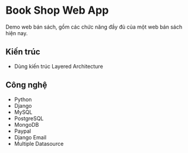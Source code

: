 # Book Shop Web App

Demo web bán sách, gồm các chức năng đầy đủ của một web bán sách hiện nay.

## Kiến trúc
- Dùng kiến trúc Layered Architecture

## Công nghệ
- Python
- Django
- MySQL
- PostgreSQL
- MongoDB
- Paypal
- Django Email
- Multiple Datasource
